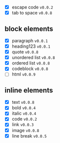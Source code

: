 - [x] escape code `v0.0.2`
- [x] tab to space `v0.0.8`

## block elements

- [x] paragraph `v0.0.1`
- [x] heading123 `v0.0.1`
- [x] quote `v0.0.8`
- [x] unordered list `v0.0.8`
- [x] ordered list `v0.0.8`
- [x] codeblock `v0.0.8`
- [ ] html `v0.0.9`

## inline elements

- [x] text `v0.0.8`
- [x] bold `v0.0.4`
- [x] italic `v0.0.4`
- [x] code `v0.0.2`
- [x] link `v0.0.3`
- [x] image `v0.0.8`
- [x] line break `v0.0.5`
